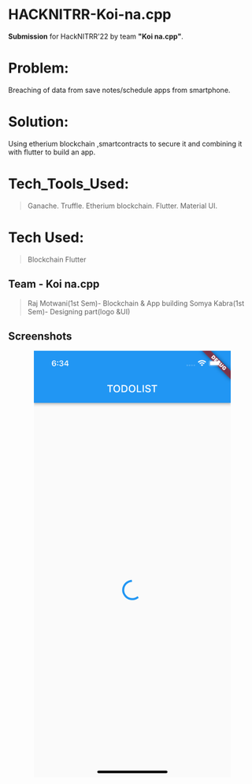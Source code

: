 # HACKNITRR-Koi-na.cpp
**Submission** for HackNITRR'22 by team **"Koi na.cpp"**.

# Problem: 
Breaching of data from save notes/schedule apps from smartphone.

# Solution:
Using etherium blockchain ,smartcontracts to secure it and combining it with flutter to build an app.



# Tech_Tools_Used:

> Ganache.
> Truffle.
> Etherium blockchain.
> Flutter.
> Material UI.


# Tech Used:

> Blockchain
> Flutter



## Team - Koi na.cpp

> Raj Motwani(1st Sem)- Blockchain & App building
> Somya Kabra(1st Sem)- Designing part(logo &UI)


## Screenshots
<p align="center">
    <img src="./src/abis/ss1.png" alt="Logo" width="400">
  </a>

